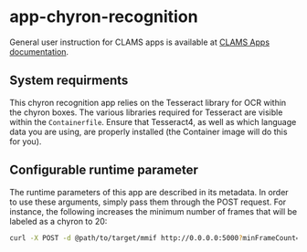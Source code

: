 # app-chyron-recognition

General user instruction for CLAMS apps is available at [CLAMS Apps documentation](https://apps.clams.ai/clamsapp/).

## System requirments

This chyron recognition app relies on the Tesseract library for OCR within the chyron boxes. The various libraries required for Tesseract are visible within the `Containerfile`. Ensure that Tesseract4, as well as which language data you are using, are properly installed (the Container image will do this for you).

## Configurable runtime parameter

The runtime parameters of this app are described in its metadata. In order to use these arguments, simply pass them through the POST request. For instance, the following increases the minimum number of frames that will be labeled as a chyron to 20:

```bash
curl -X POST -d @path/to/target/mmif http://0.0.0.0:5000?minFrameCount=20
```
